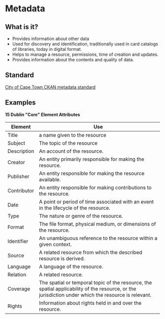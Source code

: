 # Metadata

## What is it?

* Provides information about other data
* Used for discovery and identification, traditionally used in card catalogs of libraries,  today in digital format.
* Helps to manage a resource, permissions, time of creation and updates.
* Provides information about the contents and quality of data.

## Standard

[City of Cape Town CKAN metadata standard](https://github.com/cityofcapetown/ckanext-cct_metadata/blob/master/ckanext/cct_metadata/cct_metadata.json)

## Examples

**15 Dublin "Core" Element Attributes**

| Element    | Use        |
|------------|------------|
| Title      | a name given to the resource |
| Subject    | The topic of the resource |
| Description| An account of the resource. |	
| Creator    | An entity primarily responsible for making the resource. |
| Publisher  | An entity responsible for making the resource available. |
| Contributor| An entity responsible for making contributions to the resource.	|
| Date       | A point or period of time associated with an event in the lifecycle of the resource.	|
| Type       | The nature or genre of the resource. |
| Format     | The file format, physical medium, or dimensions of the resource. |
| Identifier | An unambiguous reference to the resource within a given context. |
| Source     | A related resource from which the described resource is derived. |
| Language   | A language of the resource. |
| Relation   | A related resource. |
| Coverage   | The spatial or temporal topic of the resource, the spatial applicability of the resource, or the jurisdiction under which the resource is relevant. |
| Rights     | Information about rights held in and over the resource. |



	 
		
		 
	
	
		
		
		 
		 
		
		 
		
	
